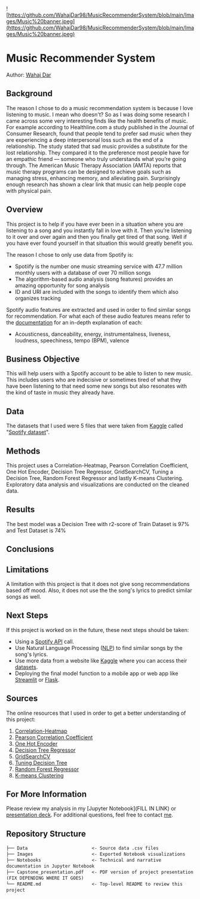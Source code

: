 ![https://github.com/WahajDar98/MusicRecommenderSystem/blob/main/Images/Music%20banner.jpeg](https://github.com/WahajDar98/MusicRecommenderSystem/blob/main/Images/Music%20banner.jpeg)

# Music Recommender System

Author: [Wahaj Dar](https://www.linkedin.com/in/wahaj-dar-/)

## Background
The reason I chose to do a music recommendation system is because I love listening to music. I mean who doesn't? So as I was doing some research I came across some very interesting finds like the health benefits of music. For example according to Healthline.com a study published in the Journal of Consumer Research, found that people tend to prefer sad music when they are experiencing a deep interpersonal loss such as the end of a relationship. The study stated that sad music provides a substitute for the lost relationship. They compared it to the preference most people have for an empathic friend — someone who truly understands what you’re going through. The American Music Therapy Association (AMTA) reports that music therapy programs can be designed to achieve goals such as managing stress, enhancing memory, and alleviating pain. Surprisingly enough research has shown a clear link that music can help people cope with physical pain. 

## Overview
This project is to help if you have ever been in a  situation where you are listening to a song and you instantly fall in love with it. Then you’re listening to it over and over again and then you finally get tired of that song. Well if you have ever found yourself in that situation this would greatly benefit you. 

The reason I chose to only use data from Spotify is:

- Spotiify is the number one music streaming service with 47.7 million monthly users with a database of over 70 million songs
- The algorithm-based audio analysis (song features) provides an amazing  opportunity for song analysis
- ID and URI are included with the songs to identify them which also organizes tracking

Spotify audio features are extracted and used in order to find similar songs for recommendation. For what each of these audio features means refer to the [documentation](https://developer.spotify.com/documentation/web-api/reference/#/operations/get-several-audio-features) for an in-depth explanation of each:

- Acousticness, danceability, energy, instrumentalness, liveness, loudness, speechiness, tempo (BPM), valence

## Business Objective 
This will help users with a Spotify account to be able to listen to new music. This includes users who are indecisive or sometimes tired of what they have been listening to that need some new songs but also resonates with the kind of taste in music they already have. 

## Data
The datasets that I used were 5 files that were taken from [Kaggle](https://www.kaggle.com/) called "[Spotify dataset](https://www.kaggle.com/vatsalmavani/spotify-dataset?select=data)".

## Methods
This project uses a Correlation-Heatmap, Pearson Correlation Coefficient, One Hot Encoder, Decision Tree Regressor, GridSearchCV, Tuning a Decision Tree, Random Forest Regressor and lastly  K-means Clustering. Exploratory data analysis and visualizations are conducted on the cleaned data.

## Results
The best model was a Decision Tree with r2-score of Train Dataset is 97% and Test Dataset is 74%

## Conclusions


## Limitations
A limitation with this project is that it does not give song recommendations based off mood. Also, it does not use the the song's lyrics to predict similar songs as well. 

## Next Steps
If this project is worked on in the future, these next steps should be taken:

- Using a [Spotify API](https://developer.spotify.com/documentation/web-api/.) call.
- Use Natural Language Processing ([NLP](https://machinelearningmastery.com/natural-language-processing/)) to find similar songs by the song's lyrics.
- Use more data from a website like [Kaggle](https://www.kaggle.com/) where you can access their [datasets](https://www.kaggle.com/datasets). 
- Deploying the final model function to a mobile app or web app like [Streamlit](https://docs.streamlit.io/) or [Flask](https://flask.palletsprojects.com/en/2.0.x/).

## Sources
The online resources that I used in order to get a better understanding of this project:
1. [Correlation-Heatmap](https://www.geeksforgeeks.org/how-to-create-a-seaborn-correlation-heatmap-in-python/) 
2. [Pearson Correlation Coefficient](https://www.scikit-yb.org/en/latest/api/target/feature_correlation.html)
3. [One Hot Encoder](https://scikit-learn.org/stable/modules/generated/sklearn.preprocessing.OneHotEncoder.html)
4. [Decision Tree Regressor](https://scikit-learn.org/stable/modules/generated/sklearn.tree.DecisionTreeRegressor.html)
5. [GridSearchCV](https://scikit-learn.org/stable/modules/generated/sklearn.model_selection.GridSearchCV.html)
6. [Tuning Decision Tree](https://medium.com/@mohtedibf/indepth-parameter-tuning-for-decision-tree-6753118a03c3)
7. [Random Forest Regressor](https://scikit-learn.org/stable/modules/generated/sklearn.ensemble.RandomForestRegressor.html)
8. [K-means Clustering](https://en.wikipedia.org/wiki/K-means_clustering)

## For More Information
Please review my analysis in my [Jupyter Notebook](FILL IN LINK) or [presentation deck](https://docs.google.com/presentation/d/1WU6WAefsTRtd4woIdrnaSvJZtnCRFtAHkxMi2i-IUqE/edit#slide=id.p1).
For additional questions, feel free to contact [me](https://www.linkedin.com/in/wahaj-dar-/).

## Repository Structure
```
├── Data                        <- Source data .csv files
├── Images                      <- Exported Notebook visualizations
├── Notebooks                   <- Technical and narrative documentation in Jupyter Notebook
├── Capstone_presentation.pdf   <- PDF version of project presentation (FIX DEPENDING WHERE IT GOES)
└── README.md                   <- Top-level README to review this project
```

